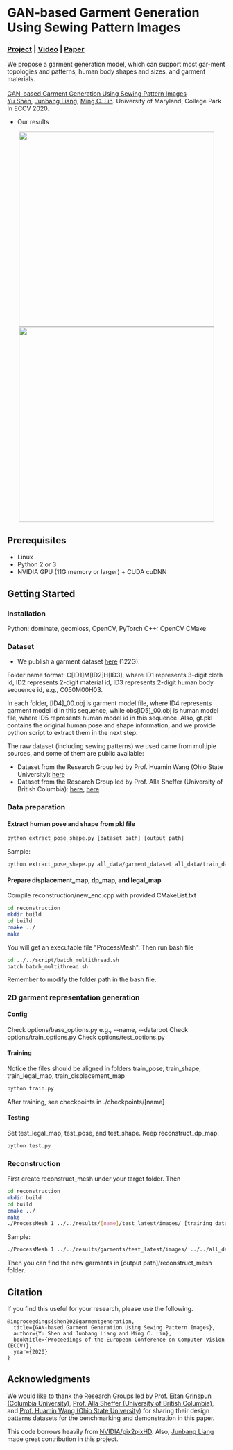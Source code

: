 # GAN-based Garment Generation Using Sewing Pattern Images
### [Project](https://gamma.umd.edu/researchdirections/virtualtryon/garmentgeneration/) | [Video](http://cs.umd.edu/~yushen/videos/ECCV2020.mp4) | [Paper](http://cs.umd.edu/~yushen/docs/ECCV2020.pdf) <br>
We propose a garment generation model, which can support most gar-ment topologies and patterns, human body shapes and sizes, and garment materials. <br><br>
[GAN-based Garment Generation Using Sewing Pattern Images](https://gamma.umd.edu/researchdirections/virtualtryon/garmentgeneration/)  
[Yu Shen](http://cs.umd.edu/~yushen), [Junbang Liang](http://cs.umd.edu/~liangjb), [Ming C. Lin](http://cs.umd.edu/~lin).
 University of Maryland, College Park
 In ECCV 2020.  

- Our results
<p align='center'>
  <img src='imgs/generated_garments.jpg' width='450'/>
  <img src='imgs/retargeted_garments.jpg' width='450'/>
</p>

## Prerequisites
- Linux
- Python 2 or 3
- NVIDIA GPU (11G memory or larger) + CUDA cuDNN

## Getting Started
### Installation
Python: dominate, geomloss, OpenCV, PyTorch
C++: OpenCV
CMake

### Dataset
- We publish a garment dataset [here](https://drive.google.com/drive/folders/1GR9cut1Ip7T3R-nYnuWPJUSarX8MT_xY?usp=sharing) (122G).

Folder name format:
C[ID1]M[ID2]H[ID3], where ID1 represents 3-digit cloth id, ID2 represents 2-digit material id, ID3 represents 2-digit human body sequence id, e.g., C050M00H03.

In each folder, [ID4]\_00.obj is garment model file, where ID4 represents garment model id in this sequence, while obs[ID5]\_00.obj is human model file, where ID5 represents human model id in this sequence. Also, gt.pkl contains the original human pose and shape information, and we provide python script to extract them in the next step.

The raw dataset (including sewing patterns) we used came from multiple sources, and some of them are public available:
- Dataset from the Research Group led by Prof. Huamin Wang (Ohio State University): [here](http://web.cse.ohio-state.edu/~wang.3602/Wang-2018-RFS/Wang-2018-RFS.zip)
- Dataset from the Research Group led by Prof. Alla Sheffer (University of British Columbia): [here](http://www.inrialpes.fr/sed/people/boissieux/GARMENT_TRANSFER/), [here](http://www.cs.ubc.ca/labs/imager/tr/2018/FoldSketch/)


### Data preparation
#### Extract human pose and shape from pkl file
```bash
python extract_pose_shape.py [dataset path] [output path]
```

Sample:
```bash
python extract_pose_shape.py all_data/garment_dataset all_data/train_data
```

#### Prepare displacement_map, dp_map, and legal_map 
Compile reconstruction/new_enc.cpp with provided CMakeList.txt

```bash
cd reconstruction
mkdir build
cd build
cmake ../
make
```

You will get an executable file "ProcessMesh". Then run bash file

```bash
cd ../../script/batch_multithread.sh
batch batch_multithread.sh
```
Remember to modify the folder path in the bash file.


### 2D garment representation generation
#### Config
Check options/base_options.py  e.g., --name, --dataroot
Check options/train_options.py
Check options/test_options.py

#### Training
Notice the files should be aligned in folders train_pose, train_shape, train_legal_map, train_displacement_map
```bash
python train.py
```

After training, see checkpoints in ./checkpoints/[name]

#### Testing
Set test_legal_map, test_pose, and test_shape.
Keep reconstruct_dp_map.
```bash
python test.py
```


### Reconstruction
First create reconstruct_mesh under your target folder.
Then
```bash
cd reconstruction
mkdir build
cd build
cmake ../
make
./ProcessMesh 1 ../../results/[name]/test_latest/images/ [training data path]/reconstruct_dp_map/ [training data path]/test_legal_map/ [output path] 0 7
```

Sample:
```bash
./ProcessMesh 1 ../../results/garments/test_latest/images/ ../../all_data/train_data/reconstruct_dp_map/ ../../all_data/train_data/test_legal_map/ ../../all_data/train_data/ 0 7
```

Then you can find the new garments in [output path]/reconstruct_mesh folder.


## Citation

If you find this useful for your research, please use the following.

```
@inproceedings{shen2020garmentgeneration,
  title={GAN-based Garment Generation Using Sewing Pattern Images},
  author={Yu Shen and Junbang Liang and Ming C. Lin},  
  booktitle={Proceedings of the European Conference on Computer Vision (ECCV)},
  year={2020}
}
```

## Acknowledgments
We would like to thank the Research Groups led by [Prof. Eitan Grinspun (Columbia University)](http://www.cs.columbia.edu/cg/), [Prof. Alla Sheffer (University of British Columbia)](https://www.cs.ubc.ca/~sheffa/), and [Prof. Huamin Wang (Ohio State University)](http://web.cse.ohio-state.edu/~wang.3602/) for sharing their design patterns datasets for the benchmarking and demonstration in this paper.

This code borrows heavily from [NVIDIA/pix2pixHD](https://github.com/NVIDIA/pix2pixHD). Also, [Junbang Liang](http://cs.umd.edu/~liangjb) made great contribution in this project.
